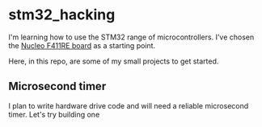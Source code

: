 # stm32_hacking

I'm learning how to use the STM32 range of microcontrollers. I've chosen 
the [Nucleo F411RE board](https://www.st.com/en/evaluation-tools/nucleo-f411re.html?ecmp=tt9470_gl_link_feb2019&rt=db&id=DB2196#) as a starting point. 

Here, in this repo, are some of my small projects to get started.

## Microsecond timer
I plan to write hardware drive code and will need a reliable microsecond timer. Let's try building one

